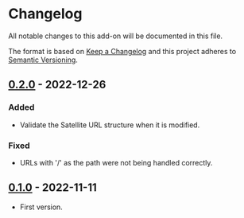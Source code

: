 # Changelog

All notable changes to this add-on will be documented in this file.

The format is based on [Keep a Changelog](https://keepachangelog.com/en/1.0.0/) and
this project adheres to [Semantic Versioning](https://semver.org/spec/v2.0.0.html).

## [0.2.0] - 2022-12-26
### Added
- Validate the Satellite URL structure when it is modified.

### Fixed
- URLs with '/' as the path were not being handled correctly.


## [0.1.0] - 2022-11-11
- First version.

[0.2.0]: https://github.com/levoai/levoai-zap-addon/compare/v0.1.0...v0.2.0
[0.1.0]: https://github.com/levoai/levoai-zap-addon/compare/cb0a3eda2aa38d87406c3ff1feda9bfd747fbabc...v0.1.0
